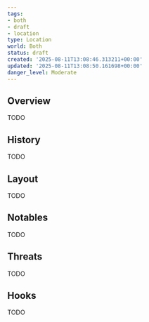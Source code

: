 ```yaml
---
tags:
- both
- draft
- location
type: Location
world: Both
status: draft
created: '2025-08-11T13:08:46.313211+00:00'
updated: '2025-08-11T13:08:50.161698+00:00'
danger_level: Moderate
---
```



## Overview

TODO
## History

TODO
## Layout

TODO
## Notables

TODO
## Threats

TODO
## Hooks

TODO

